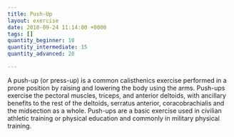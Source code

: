 ```yaml
---
title: Push-Up
layout: exercise
date: 2018-09-24 11:14:00 +0000
tags: []
quantity_beginner: 10
quantity_intermediate: 15
quantity_advanced: 20

---
```

A push-up (or press-up) is a common calisthenics exercise performed in a prone position by raising and lowering the body using the arms. Push-ups exercise the pectoral muscles, triceps, and anterior deltoids, with ancillary benefits to the rest of the deltoids, serratus anterior, coracobrachialis and the midsection as a whole. Push-ups are a basic exercise used in civilian athletic training or physical education and commonly in military physical training.